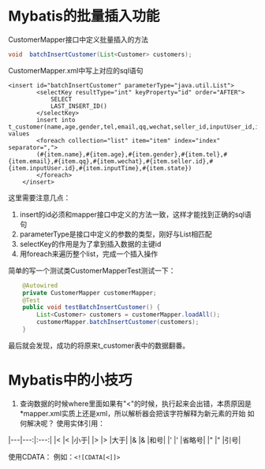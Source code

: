 # Mybatis的批量插入功能
CustomerMapper接口中定义批量插入的方法
```java
void  batchInsertCustomer(List<Customer> customers);
```
CustomerMapper.xml中写上对应的sql语句
```
<insert id="batchInsertCustomer" parameterType="java.util.List">
        <selectKey resultType="int" keyProperty="id" order="AFTER">
            SELECT 
            LAST_INSERT_ID()
        </selectKey>
        insert into t_customer(name,age,gender,tel,email,qq,wechat,seller_id,inputUser_id,inputTime,state) values
        <foreach collection="list" item="item" index="index" separator=",">
        (#{item.name},#{item.age},#{item.gender},#{item.tel},#{item.email},#{item.qq},#{item.wechat},#{item.seller.id},#{item.inputUser.id},#{item.inputTime},#{item.state})
        </foreach>
    </insert>
```

这里需要注意几点：
1. insert的id必须和mapper接口中定义的方法一致，这样才能找到正确的sql语句
2. parameterType是接口中定义的参数的类型，刚好与List相匹配
3. selectKey的作用是为了拿到插入数据的主键id
4. 用foreach来遍历整个list，完成一个插入操作

简单的写一个测试类CustomerMapperTest测试一下：
```java
    @Autowired
    private CustomerMapper customerMapper;
    @Test
    public void testBatchInsertCustomer() {
        List<Customer> customers = customerMapper.loadAll();
        customerMapper.batchInsertCustomer(customers);
    }
```

最后就会发现，成功的将原来t_customer表中的数据翻番。

# Mybatis中的小技巧
1. 查询数据的时候where里面如果有"<"的时候，执行起来会出错，本质原因是*mapper.xml实质上还是xml，所以解析器会把该字符解释为新元素的开始
如何解决呢？
使用实体引用：

|---|---:|:---:|
|&lt;  |<   |小于|
|&gt;    |>   |大于|
|&amp;   |&   |和号|
|&apos;  |'   |省略号|
|&quot;  |"   |引号|

使用CDATA：
例如：```<![CDATA[<]]>```